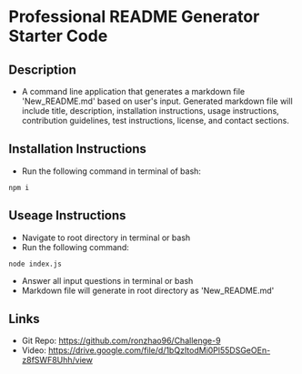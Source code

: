 # Professional README Generator Starter Code

## Description
* A command line application that generates a markdown file 'New_README.md' based on user's input. Generated markdown file will include title, description, installation instructions, usage instructions, contribution guidelines, test instructions, license, and contact sections. 



## Installation Instructions
* Run the following command in terminal of bash: 
```
npm i
```

## Useage Instructions
* Navigate to root directory in terminal or bash
* Run the following command:
```
node index.js
```
* Answer all input questions in terminal or bash
* Markdown file will generate in root directory as 'New_README.md'

## Links
* Git Repo: https://github.com/ronzhao96/Challenge-9
* Video: https://drive.google.com/file/d/1bQzItodMi0Pl55DSGeOEn-z8fSWF8Uhh/view


